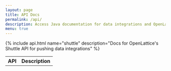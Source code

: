 ```yaml
---
layout: page
title: API Docs
permalink: /api/
description: Access Java documentation for data integrations and OpenLattice API.
menu: true
---
```

<table>
  <th>API</th>
  <th>Description</th>
  {% include api.html name="shuttle" description="Docs for OpenLattice's Shuttle API for pushing data integrations" %}
</table>
